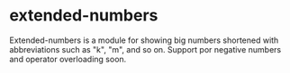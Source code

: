# extended-numbers
Extended-numbers is a module for showing big numbers shortened with abbreviations such as "k", "m", and so on. Support por negative numbers and operator overloading soon.  

